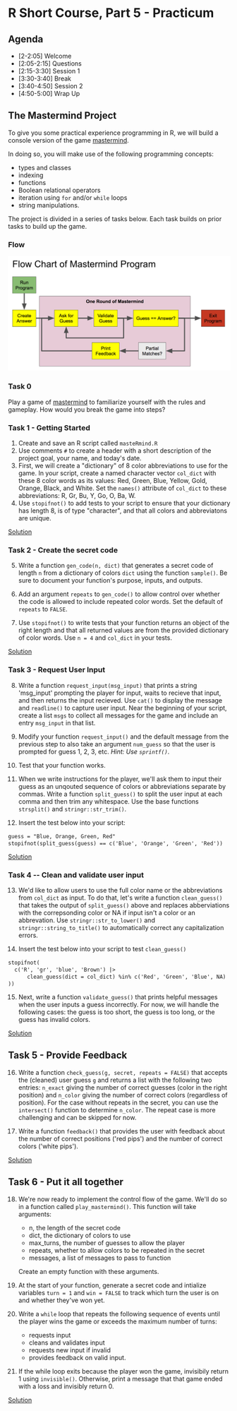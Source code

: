 # R Short Course, Part 5 - Practicum

## Agenda

- [2-2:05] Welcome
- [2:05-2:15] Questions
- [2:15-3:30] Session 1
- [3:30-3:40] Break
- [3:40-4:50] Session 2
- [4:50-5:00] Wrap Up

## The Mastermind Project

To give you some  practical experience programming in R,
we will build a console version of the game
[mastermind](http://www.webgamesonline.com/mastermind/).

In doing so, you will make use of the
following programming concepts:  
  - types and classes
  - indexing
  - functions
  - Boolean relational operators
  - iteration using `for` and/or `while` loops
  - string manipulations.

The project is divided in a series of tasks below.
Each task builds on prior tasks to build up the game.

### Flow

![](./mastermind_flow.png)

### Task 0

Play a game of 
[mastermind](http://www.webgamesonline.com/mastermind/)
to familiarize yourself with the rules and gameplay.
How would you break the game into steps?

### Task 1 - Getting Started

1. Create and save an R script called `masteRmind.R`
2. Use comments `#` to create a header with a short
   description of the project goal, your name, and
   today's date.
3. First, we will create a "dictionary" of 8 color
   abbreviations to use for the game. In your script,
   create a named character vector `col_dict` with these 8
   color words as its values:
   Red, Green, Blue, Yellow, Gold, Orange, Black, and White.
   Set the `names()` attribute of `col_dict` to these abbreviations:
   R, Gr, Bu, Y, Go, O, Ba, W.
4. Use `stopifnot()` to add tests to your script to ensure
   that your dictionary has
   length 8, is of type "character", and
   that all colors and abbreviatons are unique.

[Solution](./masteRmind_task1.R)

### Task 2 - Create the secret code

5. Write a function `gen_code(n, dict)` that generates a secret code
   of length `n` from a dictionary of colors `dict` using the
   function `sample()`. Be sure to document your function's purpose,
   inputs, and outputs.

6. Add an argument `repeats` to `gen_code()` to allow control over
   whether the code is allowed to include repeated color words.
   Set the default of `repeats` to `FALSE`.

7. Use `stopifnot()` to write tests that your function returns an
   object of the right length and that all returned values are from
   the provided dictionary of color words.  Use `n = 4` and `col_dict`
   in your tests.

[Solution](./masteRmind_task2.R)

### Task 3 - Request User Input

8. Write a function `request_input(msg_input)` that prints a string
   'msg_input' prompting the player for input, waits to recieve that input,
   and then returns the input recieved. Use `cat()` to display the message and
   `readline()` to capture user
   input. Near the beginning of your script, create a list `msgs` to collect
   all messages for the game and include an entry `msg_input` in that list.
   

9. Modify your function `request_input()` and the default message from the previous step
   to also take an argument `num_guess` so that the user is prompted for
   guess 1, 2, 3, etc.  *Hint: Use `sprintf()`*.

10. Test that your function works. 

11. When we write instructions for the player, we'll ask them to input their
    guess as an unqouted sequence of colors or abbreviations separate by
    commas.  Write a function `split_guess()` to split the user input at
    each comma and then trim any whitespace. Use the base functions `strsplit()`
    and `stringr::str_trim()`. 

12. Insert the test below into your script:

```
guess = "Blue, Orange, Green, Red"
stopifnot(split_guess(guess) == c('Blue', 'Orange', 'Green', 'Red'))
```

[Solution](./masteRmind_task3.R)

### Task 4 -- Clean and validate user input

13.  We'd like to allow users to use the full color name or the abbreviations
     from `col_dict` as input.  To do that, let's write a function `clean_guess()`
     that takes the output of `split_guess()` above and replaces abberviations with
     the correpsonding color or NA if input isn't a color or an abbrevation. Use
     `stringr::str_to_lower()` and `stringr::string_to_title()` to automatically
     correct any capitalization errors. 

14. Insert the test below into your script to test `clean_guess()`

```
stopifnot(
  c('R', 'gr', 'blue', 'Brown') |> 
      clean_guess(dict = col_dict) %in% c('Red', 'Green', 'Blue', NA)
))
```

15. Next, write a function `validate_guess()` that prints
    helpful messages when the user inputs a guess incorrectly. For now,
    we will handle the following cases: the guess is too short, the
    guess is too long, or the guess has invalid colors. 

[Solution](./masteRmind_task4.R)

## Task 5 - Provide Feedback

16. Write a function `check_guess(g, secret, repeats = FALSE)` that
    accepts the (cleaned) user guess `g` and returns a list with
    the following two entries: `n_exact` giving the number of
    correct guesses (color in the right position) and `n_color`
    giving the number of correct colors (regardless of position).
    For the case without repeats in the secret, you can use the
    `intersect()` function to determine `n_color`.  The repeat case
    is more challenging and can be skipped for now.

17. Write a function `feedback()` that provides the user with
    feedback about the number of correct positions ('red pips')
    and the number of correct colors ('white pips').
    
    
[Solution](./masteRmind_task5.R)

## Task 6 - Put it all together

18. We're now ready to implement the control flow of the game.
    We'll do so in a function called `play_mastermind()`. This
    function will take arguments:
      - n, the length of the secret code
      - dict, the dictionary of colors to use
      - max_turns, the number of guesses to allow the player
      - repeats, whether to allow colors to be repeated in the secret
      - messages, a list of messages to pass to function 


    Create an empty function with these arguments.

19. At the start of your function, generate a secret code and
    intialize variables `turn = 1` and `win = FALSE` to track
    which turn the user is on and whether they've won yet.

20. Write a `while` loop that repeats the following sequence
    of events until the player wins the game or exceeds the
    maximum number of turns:
      + requests input
      + cleans and validates input
      + requests new input if invalid
      + provides feedback on valid input.
      
21. If the while loop exits because the player won the game,
    invisibily return 1 using `invisible()`. Otherwise,
    print a message that that game ended with a loss and
    invisibly return 0.
    
    
[Solution](./masteRmind_task6.R)

